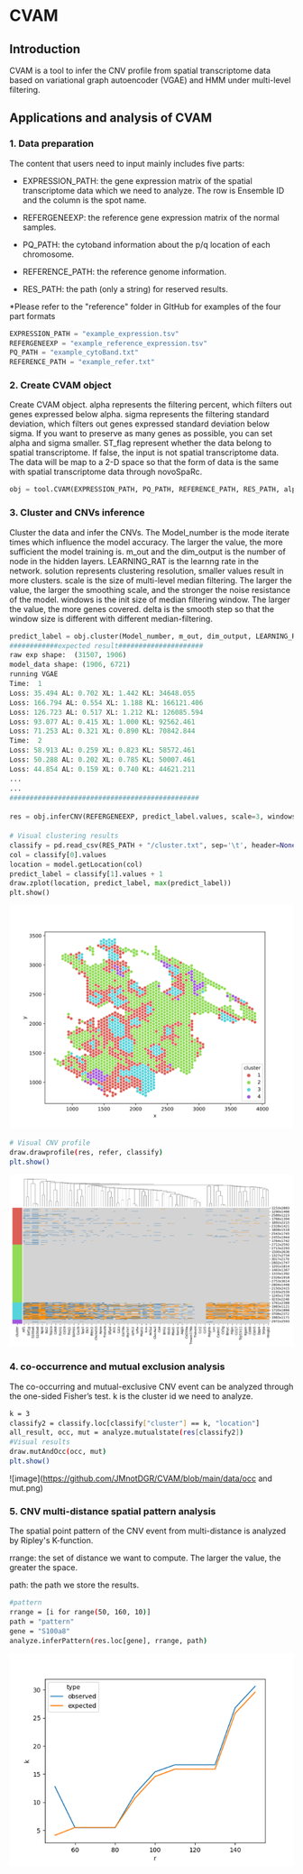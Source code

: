 # CVAM

## Introduction
CVAM is a tool to infer the CNV profile from spatial transcriptome data based on variational graph autoencoder (VGAE) and HMM under multi-level filtering.

## Applications and analysis of CVAM
### 1. Data preparation

The content that users need to input mainly includes five parts:

- EXPRESSION_PATH: the gene expression matrix of the spatial transcriptome data which we need to analyze. The row is Ensemble ID and the column is the spot name.



- REFERGENEEXP: the reference gene expression matrix of the normal samples.



- PQ_PATH: the cytoband information about the p/q location of each chromosome.



- REFERENCE_PATH: the reference genome information.
- RES_PATH: the path (only a string) for reserved results.

*Please refer to the "reference" folder in GItHub for examples of the four part formats

```python
EXPRESSION_PATH = "example_expression.tsv"
REFERGENEEXP = "example_reference_expression.tsv"
PQ_PATH = "example_cytoBand.txt"
REFERENCE_PATH = "example_refer.txt"
```
### 2. Create CVAM object
Create CVAM object. alpha represents the filtering percent, which filters out genes expressed below alpha. sigma represents the filtering standard deviation, which filters out genes expressed standard deviation below sigma. If you want to preserve as many genes as possible, you can set alpha and sigma smaller. ST_flag represent whether the data belong to spatial transcriptome. If false, the input is not spatial transcriptome data. The data will be map to a 2-D space so that the form of data is the same with spatial transcriptome data through novoSpaRc.

```python
obj = tool.CVAM(EXPRESSION_PATH, PQ_PATH, REFERENCE_PATH, RES_PATH, alpha=0.05, sigma=0.5, ST_flag=True)
```
### 3. Cluster and CNVs inference
Cluster the data and infer the CNVs. The Model_number is the mode iterate times which influence the model accuracy. The larger the value, the more sufficient the model training is. m_out and the dim_output is the number of node in the hidden layers. LEARNING_RAT is the learnng rate in the network. solution represents clustering resolution, smaller values result in more clusters. scale is the size of multi-level median filtering. The larger the value, the larger the smoothing scale, and the stronger the noise resistance of the model. windows is the init size of median filtering window. The larger the value, the more genes covered. delta is the smooth step so that the window size is different with different median-filtering.
```python
predict_label = obj.cluster(Model_number, m_out, dim_output, LEARNING_RAT, solution=2)
############expected result#####################
raw exp shape:  (31507, 1906)
model_data shape: (1906, 6721)
running VGAE
Time:  1
Loss: 35.494 AL: 0.702 XL: 1.442 KL: 34648.055
Loss: 166.794 AL: 0.554 XL: 1.188 KL: 166121.406
Loss: 126.723 AL: 0.517 XL: 1.212 KL: 126085.594
Loss: 93.077 AL: 0.415 XL: 1.000 KL: 92562.461
Loss: 71.253 AL: 0.321 XL: 0.890 KL: 70842.844
Time:  2
Loss: 58.913 AL: 0.259 XL: 0.823 KL: 58572.461
Loss: 50.288 AL: 0.202 XL: 0.785 KL: 50007.461
Loss: 44.854 AL: 0.159 XL: 0.740 KL: 44621.211
...
...
###############################################

res = obj.inferCNV(REFERGENEEXP, predict_label.values, scale=3, windows=31, delta=20)

# Visual clustering results
classify = pd.read_csv(RES_PATH + "/cluster.txt", sep='\t', header=None)
col = classify[0].values
location = model.getLocation(col)
predict_label = classify[1].values + 1
draw.zplot(location, predict_label, max(predict_label))
plt.show()
```
![image](https://github.com/JMnotDGR/CVAM/blob/main/data/fenbu.svg)

```bash
# Visual CNV profile
draw.drawprofile(res, refer, classify)
plt.show()
```

![image](https://github.com/JMnotDGR/CVAM/blob/main/data/cnv.png)

### 4. co-occurrence and mutual exclusion analysis

The co-occurring and mutual-exclusive CNV event can be analyzed through the one-sided Fisher’s test. k is the cluster id we need to analyze.

```bash
k = 3
classify2 = classify.loc[classify["cluster"] == k, "location"]
all_result, occ, mut = analyze.mutualstate(res[classify2])
#Visual results
draw.mutAndOcc(occ, mut)
plt.show()
```

![image](https://github.com/JMnotDGR/CVAM/blob/main/data/occ and mut.png)

### 5.  CNV multi-distance spatial pattern analysis

The spatial point pattern of the CNV event from multi-distance is analyzed by Ripley's K-function.

rrange: the set of distance we want to compute. The larger the value, the greater the space.

path: the path we store the results.

```bash
#pattern
rrange = [i for range(50, 160, 10)]
path = "pattern"
gene = "S100a8"
analyze.inferPattern(res.loc[gene], rrange, path)
```

![image](https://github.com/JMnotDGR/CVAM/blob/main/data/s100a8.png)
